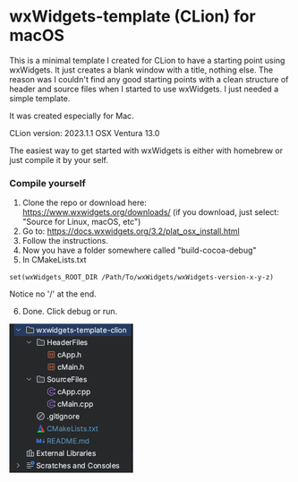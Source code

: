 # wxWidgets-template (CLion) for macOS

This is a minimal template I created for CLion to have a starting point using wxWidgets. It just creates a blank window with a title, nothing else.
The reason was I couldn't find any good starting points with a clean structure of header and source files when I started to use wxWidgets. I just needed a simple template.



It was created especially for Mac.

CLion version: 2023.1.1 OSX Ventura 13.0

The easiest way to get started with wxWidgets is either with homebrew or just compile it by your self.

### Compile yourself
1. Clone the repo or download here: https://www.wxwidgets.org/downloads/
   (if you download, just select: "Source for Linux, macOS, etc")
2. Go to: https://docs.wxwidgets.org/3.2/plat_osx_install.html
3. Follow the instructions.
4. Now you have a folder somewhere called "build-cocoa-debug"
5. In CMakeLists.txt

```
set(wxWidgets_ROOT_DIR /Path/To/wxWidgets/wxWidgets-version-x-y-z)
```
Notice no '/' at the end.

6. Done. Click debug or run.

![screenshot.png](img%2Fscreenshot.png)